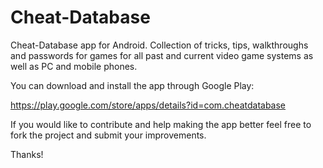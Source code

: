# Cheat-Database
Cheat-Database app for Android. Collection of tricks, tips, walkthroughs and passwords for games for all past and current video game systems as well as PC and mobile phones.

You can download and install the app through Google Play:

https://play.google.com/store/apps/details?id=com.cheatdatabase

If you would like to contribute and help making the app better feel free to fork the project and submit your improvements.

Thanks!
